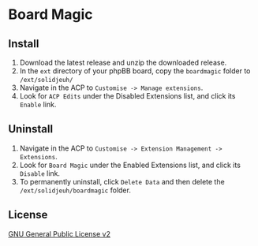 # Board Magic

## Install
1. Download the latest release and unzip the downloaded release.
2. In the `ext` directory of your phpBB board, copy the `boardmagic` folder to `/ext/solidjeuh/`
3. Navigate in the ACP to `Customise -> Manage extensions`.
4. Look for `ACP Edits` under the Disabled Extensions list, and click its `Enable` link.

## Uninstall
1. Navigate in the ACP to `Customise -> Extension Management -> Extensions`.
2. Look for `Board Magic` under the Enabled Extensions list, and click its `Disable` link.
3. To permanently uninstall, click `Delete Data` and then delete the `/ext/solidjeuh/boardmagic` folder.

## License
[GNU General Public License v2](http://opensource.org/licenses/GPL-2.0)
